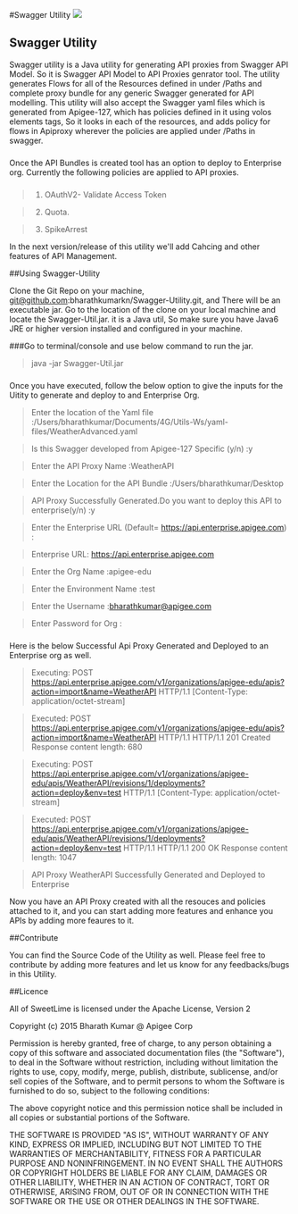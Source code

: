 #Swagger Utility
![](http://www.mikestowe.com/wp-content/uploads/2014/05/swagger.png)
## Swagger Utility
Swagger utility is a Java utility for generating API proxies from Swagger API Model. So it is Swagger API Model to API Proxies genrator tool.
The utility generates Flows for all of the Resources defined in under /Paths and complete proxy bundle for any generic Swagger generated for API modelling. 
This utility will also accept the Swagger yaml files which is generated from Apigee-127, which has policies defined in it using volos elements tags, So it looks in each of the resources, and adds policy for flows in Apiproxy wherever the policies are applied under /Paths in swagger.

###
Once the API Bundles is created tool has an option to deploy to Enterprise  org.
Currently the following policies are applied to API proxies.
###
> 1. OAuthV2- Validate Access Token

> 2. Quota.

> 3. SpikeArrest

In the next version/release of this utility we'll add Cahcing and other features of API Management.

##Using Swagger-Utility

Clone the Git Repo on your machine, git@github.com:bharathkumarkn/Swagger-Utility.git, and There will be an executable jar.
Go to the location of the clone on your local machine and locate the Swagger-Util.jar.
it is a Java util, So make sure you have Java6 JRE or higher version installed and configured in your machine.

###Go to terminal/console and use below command to run the jar.

> java -jar Swagger-Util.jar

###
Once you have executed, follow the below option to give the inputs for the Uitity to generate and deploy to and Enterprise Org.


> Enter the location of the Yaml file :/Users/bharathkumar/Documents/4G/Utils-Ws/yaml-files/WeatherAdvanced.yaml

> Is this Swagger developed from Apigee-127 Specific (y/n) :y

> Enter the API Proxy Name :WeatherAPI

> Enter the Location for the API Bundle :/Users/bharathkumar/Desktop

> API Proxy Successfully Generated.Do you want to deploy this API to enterprise(y/n) :y

> Enter the Enterprise URL (Default= https://api.enterprise.apigee.com) :

> Enterprise URL: https://api.enterprise.apigee.com

> Enter the Org Name :apigee-edu

> Enter the Environment Name :test

> Enter the Username :bharathkumar@apigee.com

> Enter Password for Org :

###
Here is the below Successful Api Proxy Generated and Deployed to an Enterprise org as well.

> Executing: POST https://api.enterprise.apigee.com/v1/organizations/apigee-edu/apis?action=import&name=WeatherAPI HTTP/1.1
[Content-Type: application/octet-stream]

> Executed: POST https://api.enterprise.apigee.com/v1/organizations/apigee-edu/apis?action=import&name=WeatherAPI HTTP/1.1
HTTP/1.1 201 Created
Response content length: 680

> Executing: POST https://api.enterprise.apigee.com/v1/organizations/apigee-edu/apis/WeatherAPI/revisions/1/deployments?action=deploy&env=test HTTP/1.1
[Content-Type: application/octet-stream]

> Executed: POST https://api.enterprise.apigee.com/v1/organizations/apigee-edu/apis/WeatherAPI/revisions/1/deployments?action=deploy&env=test HTTP/1.1
HTTP/1.1 200 OK
Response content length: 1047

> API Proxy WeatherAPI Successfully Generated and Deployed to Enterprise


Now you have an API Proxy created with all the resouces and policies attached to it, and you can start adding more features and enhance you APIs by adding more feaures to it.

##Contribute

You can find the Source Code of the Utility as well. Please feel free to contribute by adding more features and let us know for any feedbacks/bugs in this Utility.


##Licence

All of SweetLime is licensed under the Apache License, Version 2

Copyright (c) 2015 Bharath Kumar @ Apigee Corp 

Permission is hereby granted, free of charge, to any person obtaining a copy of this software and associated documentation files (the "Software"), to deal in the Software without restriction, including without limitation the rights to use, copy, modify, merge, publish, distribute, sublicense, and/or sell copies of the Software, and to permit persons to whom the Software is furnished to do so, subject to the following conditions:

The above copyright notice and this permission notice shall be included in all copies or substantial portions of the Software.

THE SOFTWARE IS PROVIDED "AS IS", WITHOUT WARRANTY OF ANY KIND, EXPRESS OR IMPLIED, INCLUDING BUT NOT LIMITED TO THE WARRANTIES OF MERCHANTABILITY, FITNESS FOR A PARTICULAR PURPOSE AND NONINFRINGEMENT. IN NO EVENT SHALL THE AUTHORS OR COPYRIGHT HOLDERS BE LIABLE FOR ANY CLAIM, DAMAGES OR OTHER LIABILITY, WHETHER IN AN ACTION OF CONTRACT, TORT OR OTHERWISE, ARISING FROM, OUT OF OR IN CONNECTION WITH THE SOFTWARE OR THE USE OR OTHER DEALINGS IN THE SOFTWARE.


  [1]: https://github.com/bharathkumarkn/Swagger-Utility
